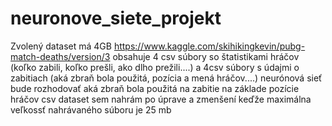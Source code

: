 # neuronove_siete_projekt
Zvolený dataset má 4GB https://www.kaggle.com/skihikingkevin/pubg-match-deaths/version/3 obsahuje 4 csv súbory so štatistikami hráčov (koľko zabili, koľko prešli, ako dlho prežili....) 
a 4csv súbory s údajmi o zabitiach (aká zbraň bola použitá, pozícia a mená hráčov....)
neurónová sieť bude rozhodovať aká zbraň bola použitá na zabitie na základe pozície hráčov csv dataset sem nahrám po úprave a zmenšení keďže maximálna veľkossť nahrávaného súboru je 25 mb
